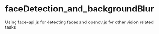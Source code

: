 # faceDetection_and_backgroundBlur

Using face-api.js for detecting faces and opencv.js for other vision related tasks
